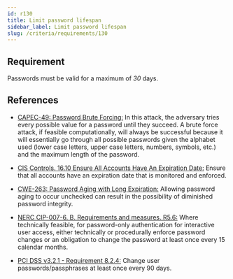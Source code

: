 ```yaml
---
id: r130
title: Limit password lifespan
sidebar_label: Limit password lifespan
slug: /criteria/requirements/130
---
```


## Requirement

Passwords must be valid for a maximum of *30* days.

## References

- [CAPEC-49: Password Brute Forcing:](http://capec.mitre.org/data/definitions/49.html)
In this attack,
the adversary tries every possible value
for a password until they succeed.
A brute force attack,
if feasible computationally,
will always be successful
because it will essentially go through
all possible passwords given the alphabet used
(lower case letters,
upper case letters, numbers,
symbols, etc.)
and the maximum length of the password.

- [CIS Controls. 16.10 Ensure All Accounts Have An Expiration Date:](https://www.cisecurity.org/controls/)
Ensure that all accounts
have an expiration date
that is monitored and enforced.

- [CWE-263: Password Aging with Long Expiration:](https://cwe.mitre.org/data/definitions/263.html)
Allowing password aging to occur unchecked
can result in the possibility
of diminished password integrity.

- [NERC CIP-007-6. B. Requirements and measures. R5.6:](https://www.nerc.com/pa/Stand/Reliability%20Standards/CIP-007-6.pdf)
Where technically feasible,
for password-only authentication
for interactive user access,
either technically or procedurally
enforce password changes
or an obligation to
change the password at least once
every 15 calendar months.

- [PCI DSS v3.2.1 - Requirement 8.2.4:](https://www.pcisecuritystandards.org/documents/PCI_DSS_v3-2-1.pdf)
Change user passwords/passphrases
at least once every 90 days.
